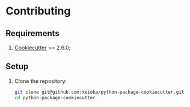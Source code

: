 # Contributing

## Requirements

1. [Cookiecutter](https://www.cookiecutter.io) >= 2.6.0;

## Setup

1. Clone the repository:

    ```sh
    git clone git@github.com:xeioka/python-package-cookiecutter.git
    cd python-package-cookiecutter
    ```
